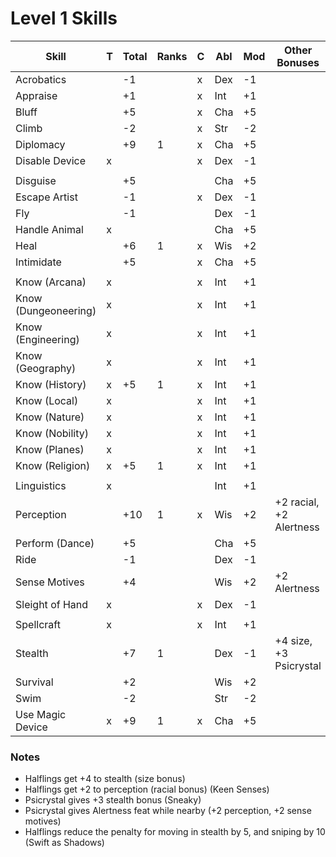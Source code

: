 # Level 1 Skills

Skill                | T | Total | Ranks | C | Abl | Mod | Other Bonuses       
---------------------|---|-------|-------|---|-----|-----|--------------           
Acrobatics           |   |  -1   |       | x | Dex |  -1 |                         
Appraise             |   |  +1   |       | x | Int |  +1 |                         
Bluff                |   |  +5   |       | x | Cha |  +5 |                         
Climb                |   |  -2   |       | x | Str |  -2 |                         
Diplomacy            |   |  +9   |   1   | x | Cha |  +5 |                         
Disable Device       | x |       |       | x | Dex |  -1 |                         
                     |   |       |       |   |     |     |                         
Disguise             |   |  +5   |       |   | Cha |  +5 |                         
Escape Artist        |   |  -1   |       | x | Dex |  -1 |                         
Fly                  |   |  -1   |       |   | Dex |  -1 |                         
Handle Animal        | x |       |       |   | Cha |  +5 |                         
Heal                 |   |  +6   |   1   | x | Wis |  +2 |                         
Intimidate           |   |  +5   |       | x | Cha |  +5 |                         
                     |   |       |       |   |     |     |                         
Know (Arcana)        | x |       |       | x | Int |  +1 |                         
Know (Dungeoneering) | x |       |       | x | Int |  +1 |                         
Know (Engineering)   | x |       |       | x | Int |  +1 |                         
Know (Geography)     | x |       |       | x | Int |  +1 |                         
Know (History)       | x |  +5   |   1   | x | Int |  +1 |                         
Know (Local)         | x |       |       | x | Int |  +1 |                         
Know (Nature)        | x |       |       | x | Int |  +1 |                         
Know (Nobility)      | x |       |       | x | Int |  +1 |                         
Know (Planes)        | x |       |       | x | Int |  +1 |                         
Know (Religion)      | x |  +5   |   1   | x | Int |  +1 |                         
                     |   |       |       |   |     |     |                         
Linguistics          | x |       |       |   | Int |  +1 |                         
Perception           |   |  +10  |   1   | x | Wis |  +2 | +2 racial, +2 Alertness 
Perform (Dance)      |   |  +5   |       |   | Cha |  +5 |                         
Ride                 |   |  -1   |       |   | Dex |  -1 |                         
Sense Motives        |   |  +4   |       |   | Wis |  +2 | +2 Alertness            
Sleight of Hand      | x |       |       | x | Dex |  -1 |                         
                     |   |       |       |   |     |     |                         
Spellcraft           | x |       |       | x | Int |  +1 |                         
Stealth              |   |  +7   |   1   |   | Dex |  -1 | +4 size, +3 Psicrystal  
Survival             |   |  +2   |       |   | Wis |  +2 |                         
Swim                 |   |  -2   |       |   | Str |  -2 |                         
Use Magic Device     | x |  +9   |   1   | x | Cha |  +5 |                         

### Notes
* Halflings get +4 to stealth (size bonus)
* Halflings get +2 to perception (racial bonus) (Keen Senses)
* Psicrystal gives +3 stealth bonus (Sneaky)
* Psicrystal gives Alertness feat while nearby (+2 perception, +2 sense motives)
* Halflings reduce the penalty for moving in stealth by 5, and sniping by 10 (Swift as Shadows)
